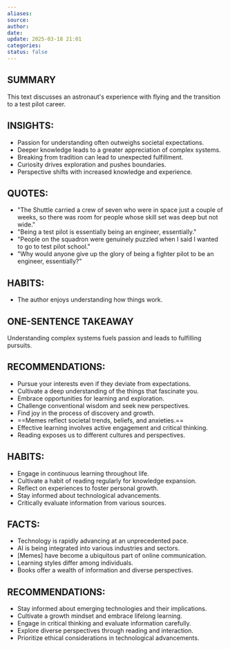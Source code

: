 ```yaml
---
aliases: 
source: 
author: 
date: 
update: 2025-03-18 21:01
categories: 
status: false
---
```


## SUMMARY

This text discusses an astronaut's experience with flying and the transition to a test pilot career.

## INSIGHTS:

- Passion for understanding often outweighs societal expectations.
- Deeper knowledge leads to a greater appreciation of complex systems.
- Breaking from tradition can lead to unexpected fulfillment.
- Curiosity drives exploration and pushes boundaries.
- Perspective shifts with increased knowledge and experience.

## QUOTES:

- "The Shuttle carried a crew of seven who were in space just a couple of weeks, so there was room for people whose skill set was deep but not wide."
- "Being a test pilot is essentially being an engineer, essentially."
- "People on the squadron were genuinely puzzled when I said I wanted to go to test pilot school."
- "Why would anyone give up the glory of being a fighter pilot to be an engineer, essentially?"

## HABITS:

- The author enjoys understanding how things work.

## ONE-SENTENCE TAKEAWAY

Understanding complex systems fuels passion and leads to fulfilling pursuits.

## RECOMMENDATIONS:

- Pursue your interests even if they deviate from expectations.
- Cultivate a deep understanding of the things that fascinate you.
- Embrace opportunities for learning and exploration.
- Challenge conventional wisdom and seek new perspectives.
- Find joy in the process of discovery and growth.
- ==Memes reflect societal trends, beliefs, and anxieties.==
- Effective learning involves active engagement and critical thinking.
- Reading exposes us to different cultures and perspectives.

## HABITS:

- Engage in continuous learning throughout life.
- Cultivate a habit of reading regularly for knowledge expansion.
- Reflect on experiences to foster personal growth.
- Stay informed about technological advancements.
- Critically evaluate information from various sources.

## FACTS:

- Technology is rapidly advancing at an unprecedented pace.
- AI is being integrated into various industries and sectors.
- [Memes] have become a ubiquitous part of online communication.
- Learning styles differ among individuals.
- Books offer a wealth of information and diverse perspectives.

## RECOMMENDATIONS:

- Stay informed about emerging technologies and their implications.
- Cultivate a growth mindset and embrace lifelong learning.
- Engage in critical thinking and evaluate information carefully.
- Explore diverse perspectives through reading and interaction.
- Prioritize ethical considerations in technological advancements.
